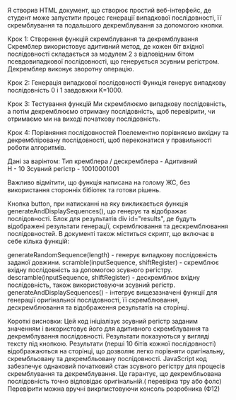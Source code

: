 Я створив HTML документ, що створює простий веб-інтерфейс, де студент може запустити процес генерації випадкової послідовності, її скремблування та подальшого декремблування за допомогою кнопки. 

Крок 1: Створення функцій скремблування та декремблування
Скремблер використовує адитивний метод, де кожен біт вхідної послідовності складається за модулем 2 з відповідним бітом псевдовипадкової послідовності, що генерується зсувним регістром. Декремблер виконує зворотну операцію.

Крок 2: Генерація випадкової послідовності
Функція генерує випадкову послідовність 0 і 1 завдовжки K=1000.

Крок 3: Тестування функцій
Ми скремблюємо випадкову послідовність, а потім декремблюємо отриману послідовність, щоб перевірити, чи отримаємо ми на виході початкову послідовність.

Крок 4: Порівняння послідовностей
Поелементно порівняємо вихідну та декрембліровану послідовності, щоб переконатися у правильності роботи алгоритмів.

Дані за варінтом:
Тип кремблера / дескремблера - Адитивний  
Н - 10 
Зсувний регістр - 10010001001 

Важливо відмітити, що функція написана на голому ЖС, без використання сторонніх бібіотек та готови рішень.

Кнопка button, при натисканні на яку викликається функція generateAndDisplaySequences(), що генерує та відображає послідовності.
Блок для результатів div id="results", де будуть відображені результати генерації, скремблювання та дескремблювання послідовностей.
В документі також міститься скрипт, що включає в себе кілька функцій:

generateRandomSequence(length) - генерує випадкову послідовність заданої довжини.
scramble(inputSequence, shiftRegister) - скремблює вхідну послідовність за допомогою зсувного регістру.
descramble(inputSequence, shiftRegister) - дескремблює вхідну послідовність, також використовуючи зсувний регістр.
generateAndDisplaySequences() - інтегрує вищезазначені функції для генерації оригінальної послідовності, її скремблювання, дескремблювання та відображення результатів на сторінці.

Короткі висновки:
Цей код ініціалізує зсувний регістр заданим значенням і використовує його для адитивного скремблування та декремблування послідовності. Результати показуються у вигляді тексту під кнопкою. 
Результати (перші 10 бітів кожної послідовності) відображаються на сторінці, що дозволяє легко порівняти оригінальну, скрембльовану та декрембльовану послідовності.
JavaScript код забезпечує однаковий початковий стан зсувного регістру для процесів скремблування та декремблування. Це гарантує, що декрембльована послідовність точно відповідає оригінальній.( перевірка тру або фолс)
Перевірити можна вручні викрпистовуючи консоль розробника (Ф12)
